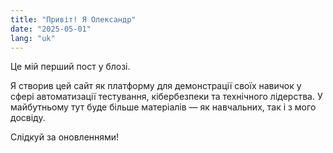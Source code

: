```yaml
---
title: "Привіт! Я Олександр"
date: "2025-05-01"
lang: "uk"
---
```


Це мій перший пост у блозі.

Я створив цей сайт як платформу для демонстрації своїх навичок у сфері автоматизації тестування, кібербезпеки та технічного лідерства. У майбутньому тут буде більше матеріалів — як навчальних, так і з мого досвіду.

Слідкуй за оновленнями!
